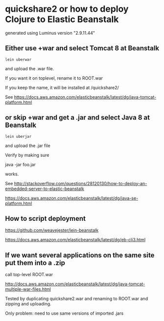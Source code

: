 # quickshare2 or how to deploy Clojure to Elastic Beanstalk

generated using Luminus version "2.9.11.44"

## Either use +war and select Tomcat 8 at Beanstalk

`lein uberwar`

and upload the .war file.

If you want it on toplevel, rename it to ROOT.war

If you keep the name, it will be installed at /quickshare2/

See https://docs.aws.amazon.com/elasticbeanstalk/latest/dg/java-tomcat-platform.html

## or skip +war and get a .jar and select Java 8 at Beanstalk

`lein uberjar`

and upload the .jar file

Verify by making sure

java -jar foo.jar

works.

See http://stackoverflow.com/questions/28120130/how-to-deploy-an-embedded-server-to-elastic-beanstalk

https://docs.aws.amazon.com/elasticbeanstalk/latest/dg/java-se-platform.html

## How to script deployment

https://github.com/weavejester/lein-beanstalk

https://docs.aws.amazon.com/elasticbeanstalk/latest/dg/eb-cli3.html

## If we want several applications on the same site put them into a .zip

call top-level ROOT.war

http://docs.aws.amazon.com/elasticbeanstalk/latest/dg/java-tomcat-multiple-war-files.html

Tested by duplicating quickshare2.war and renaming to ROOT.war and zipping and uploading.

Only problem: need to use same versions of imported .jars
